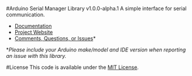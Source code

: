 #Arduino Serial Manager Library v1.0.0-alpha.1
A simple interface for serial communication.

* [Documentation](http://robotsbigdata.com/docs-arduino-serial-manager.html)
* [Project Website](http://robotsbigdata.com)
* [Comments, Questions, or Issues](https://github.com/alextaujenis/RBD_SerialManager/issues/new)*

\**Please include your Arduino make/model and IDE version when reporting an issue with this library.*

#License
This code is available under the [MIT License](http://opensource.org/licenses/mit-license.php).